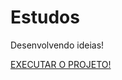 # Estudos
Desenvolvendo ideias!

<a href="https://paulokasper.github.io/HMTL5-e-CSS3/Projeto%20Android/index.html">EXECUTAR O PROJETO!</a>